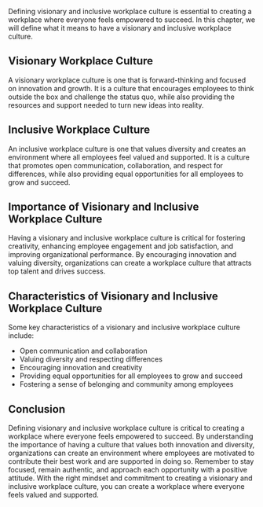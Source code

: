 
Defining visionary and inclusive workplace culture is essential to creating a workplace where everyone feels empowered to succeed. In this chapter, we will define what it means to have a visionary and inclusive workplace culture.

Visionary Workplace Culture
---------------------------

A visionary workplace culture is one that is forward-thinking and focused on innovation and growth. It is a culture that encourages employees to think outside the box and challenge the status quo, while also providing the resources and support needed to turn new ideas into reality.

Inclusive Workplace Culture
---------------------------

An inclusive workplace culture is one that values diversity and creates an environment where all employees feel valued and supported. It is a culture that promotes open communication, collaboration, and respect for differences, while also providing equal opportunities for all employees to grow and succeed.

Importance of Visionary and Inclusive Workplace Culture
-------------------------------------------------------

Having a visionary and inclusive workplace culture is critical for fostering creativity, enhancing employee engagement and job satisfaction, and improving organizational performance. By encouraging innovation and valuing diversity, organizations can create a workplace culture that attracts top talent and drives success.

Characteristics of Visionary and Inclusive Workplace Culture
------------------------------------------------------------

Some key characteristics of a visionary and inclusive workplace culture include:

* Open communication and collaboration
* Valuing diversity and respecting differences
* Encouraging innovation and creativity
* Providing equal opportunities for all employees to grow and succeed
* Fostering a sense of belonging and community among employees

Conclusion
----------

Defining visionary and inclusive workplace culture is critical to creating a workplace where everyone feels empowered to succeed. By understanding the importance of having a culture that values both innovation and diversity, organizations can create an environment where employees are motivated to contribute their best work and are supported in doing so. Remember to stay focused, remain authentic, and approach each opportunity with a positive attitude. With the right mindset and commitment to creating a visionary and inclusive workplace culture, you can create a workplace where everyone feels valued and supported.
